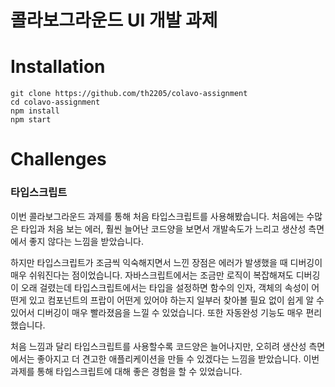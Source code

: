# 콜라보그라운드 UI 개발 과제

# Installation

```
git clone https://github.com/th2205/colavo-assignment
cd colavo-assignment
npm install
npm start
```

# Challenges

### 타입스크립트

이번 콜라보그라운드 과제를 통해 처음 타입스크립트를 사용해봤습니다. 처음에는 수많은 타입과 처음 보는 에러, 훨씬 늘어난 코드양을 보면서 개발속도가 느리고 생산성 측면에서 좋지 않다는 느낌을 받았습니다.

하지만 타입스크립트가 조금씩 익숙해지면서 느낀 장점은 에러가 발생했을 때 디버깅이 매우 쉬워진다는 점이었습니다. 자바스크립트에서는 조금만 로직이 복잡해져도 디버깅이 오래 걸렸는데 타입스크립트에서는 타입을 설정하면 함수의 인자, 객체의 속성이 어떤게 있고 컴포넌트의 프랍이 어떤게 있어야 하는지 일부러 찾아볼 필요 없이 쉽게 알 수 있어서 디버깅이 매우 빨라졌음을 느낄 수 있었습니다. 또한 자동완성 기능도 매우 편리했습니다.

처음 느낌과 달리 타입스크립트를 사용할수록 코드양은 늘어나지만, 오히려 생산성 측면에서는 좋아지고 더 견고한 애플리케이션을 만들 수 있겠다는 느낌을 받았습니다. 이번 과제를 통해 타입스크립트에 대해 좋은 경험을 할 수 있었습니다.
